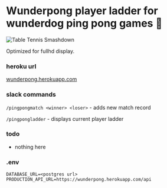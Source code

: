 # Wunderpong player ladder for wunderdog ping pong games 🏓

![Table Tennis Smashdown](https://i.imgur.com/fEtlmrI.png)

Optimized for fullhd display.


### heroku url
[wunderpong.herokuapp.com](http://wunderpong.herokuapp.com/)

### slack commands

`/pingpongmatch <winner> <loser>` -  adds new match record

`/pingpongladder` - displays current player ladder


### todo

* nothing here

### .env
```
DATABASE_URL=<postgres url>
PRODUCTION_API_URL=https://wunderpong.herokuapp.com/api
```


